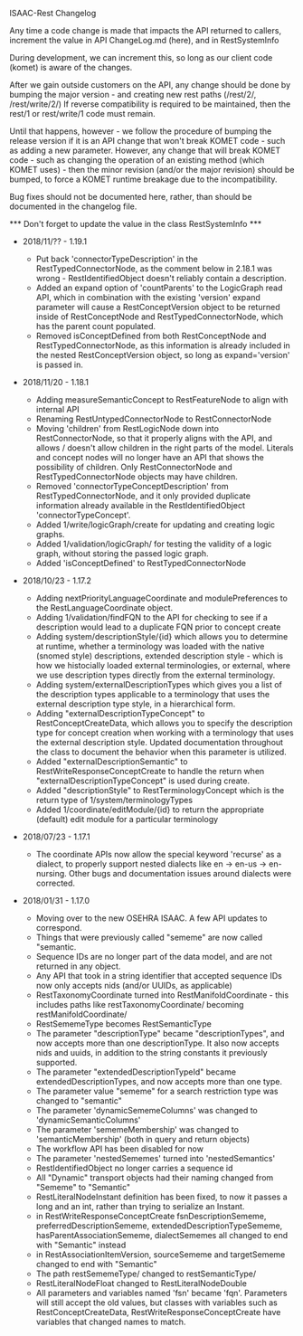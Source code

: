 ISAAC-Rest Changelog 

Any time a code change is made that impacts the API returned to callers, increment the value in API ChangeLog.md (here), and in RestSystemInfo

During development, we can increment this, so long as our client code (komet) is aware of the changes.

After we gain outside customers on the API, any change should be done by bumping the major version - and creating new rest paths (/rest/2/, /rest/write/2/)
If reverse compatibility is required to be maintained, then the rest/1 or rest/write/1 code must remain.

Until that happens, however - we follow the procedure of bumping the release version if it is an API change that won't break KOMET code - such as adding a new 
parameter.  However, any change that will break KOMET code - such as changing the operation of an existing method (which KOMET uses) - then the minor revision 
(and/or the major revision) should be bumped, to force a KOMET runtime breakage due to the incompatibility. 

Bug fixes should not be documented here, rather, than should be documented in the changelog file.

*** Don't forget to update the value in the class RestSystemInfo ***

* 2018/11/?? - 1.19.1
    * Put back 'connectorTypeDescription' in the RestTypedConnectorNode, as the comment below in 2.18.1 was wrong - RestIdentifiedObject doesn't 
        reliably contain a description. 
    * Added an expand option of 'countParents' to the LogicGraph read API, which in combination with the existing 'version' expand parameter
        will cause a RestConceptVersion object to be returned inside of RestConceptNode and RestTypedConnectorNode, which has the parent
        count populated.
    * Removed isConceptDefined from both RestConceptNode and RestTypedConnectorNode, as this information is already included in the nested
        RestConceptVersion object, so long as expand='version' is passed in.

* 2018/11/20 - 1.18.1
    * Adding measureSemanticConcept to RestFeatureNode to align with internal API
    * Renaming RestUntypedConnectorNode to RestConnectorNode
    * Moving 'children' from RestLogicNode down into RestConnectorNode, so that it properly aligns with the API, and allows / doesn't 
      allow children in the right parts of the model.  Literals and concept nodes will no longer have an API that shows the possibility of children.
      Only RestConnectorNode and RestTypedConnectorNode objects may have children.
    * Removed 'connectorTypeConceptDescription' from RestTypedConnectorNode, and it only provided duplicate information already available in 
      the RestIdentifiedObject 'connectorTypeConcept'.
    * Added 1/write/logicGraph/create for updating and creating logic graphs.
    * Added 1/validation/logicGraph/ for testing the validity of a logic graph, without storing the passed logic graph.
    * Added 'isConceptDefined' to RestTypedConnectorNode

* 2018/10/23 - 1.17.2
    * Adding nextPriorityLanguageCoordinate and modulePreferences to the RestLanguageCoordinate object.
    * Adding 1/validation/findFQN to the API for checking to see if a description would lead to a duplicate FQN prior to concept create
    * Adding system/descriptionStyle/{id} which allows you to determine at runtime, whether a terminology was loaded with the native
      (snomed style) descriptions, extended description style - which is how we histocially loaded external terminologies, or external,
      where we use description types directly from the external terminology.
    * Adding system/externalDescriptionTypes which gives you a list of the description types applicable to a terminology that uses the 
      external description type style, in a hierarchical form.
    * Adding "externalDescriptionTypeConcept" to RestConceptCreateData, which allows you to specify the description type for concept creation
      when working with a terminology that uses the external description style.  Updated documentation throughout the class to document
      the behavior when this parameter is utilized.
    * Added "externalDescriptionSemantic" to RestWriteResponseConceptCreate to handle the return when "externalDescriptionTypeConcept" is 
      used during create.
    * Added "descriptionStyle" to RestTerminologyConcept which is the return type of 1/system/terminologyTypes
    * Added 1/coordinate/editModule/{id} to return the appropriate (default) edit module for a particular terminology

* 2018/07/23 - 1.17.1
    * The coordinate APIs now allow the special keyword 'recurse' as a dialect, to properly support nested dialects like 
      en -> en-us -> en-nursing.  Other bugs and documentation issues around dialects were corrected.

* 2018/01/31 - 1.17.0
    * Moving over to the new OSEHRA ISAAC.  A few API updates to correspond.
    * Things that were previously called "sememe" are now called "semantic.
    * Sequence IDs are no longer part of the data model, and are not returned in any object.
    * Any API that took in a string identifier that accepted sequence IDs now only accepts nids (and/or UUIDs, as applicable)
    * RestTaxonomyCoordinate turned into RestManifoldCoordinate - this includes paths like restTaxonomyCoordinate/ becoming 
      restManifoldCoordinate/
    * RestSememeType becomes RestSemanticType
    * The parameter "descriptionType" became "descriptionTypes", and now accepts more than one descriptionType.  It also now accepts
      nids and uuids, in addition to the string constants it previously supported.
    * The parameter "extendedDescriptionTypeId" became extendedDescriptionTypes, and now accepts more than one type.  
    * The parameter value "sememe" for a search restriction type was changed to "semantic"
    * The parameter 'dynamicSememeColumns' was changed to 'dynamicSemanticColumns'
    * The parameter 'sememeMembership' was changed to 'semanticMembership' (both in query and return objects)
    * The workflow API has been disabled for now
    * The parameter 'nestedSememes' turned into 'nestedSemantics'
    * RestIdentifiedObject no longer carries a sequence id
    * All "Dynamic" transport objects had their naming changed from "Sememe" to "Semantic"
    * RestLiteralNodeInstant definition has been fixed, to now it passes a long and an int, rather than trying to serialize an Instant.
    * in RestWriteResponseConceptCreate fsnDescriptionSememe, preferredDescriptionSememe, extendedDescriptionTypeSememe,
      hasParentAssociationSememe, dialectSememes all changed to end with "Semantic" instead
    * in RestAssociationItemVersion, sourceSememe and targetSememe changed to end with "Semantic"
    * The path restSememeType/ changed to restSemanticType/
    * RestLiteralNodeFloat changed to RestLiteralNodeDouble
    * All parameters and variables named 'fsn' became 'fqn'.  Parameters will still accept the old values, but classes with variables such as 
      RestConceptCreateData, RestWriteResponseConceptCreate have variables that changed names to match.